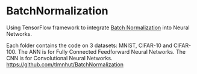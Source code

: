 # BatchNormalization

Using TensorFlow framework to integrate [Batch Normalization](https://arxiv.org/pdf/1502.03167.pdf) into Neural Networks.

Each folder contains the code on 3 datasets: MNIST, CIFAR-10 and CIFAR-100.
The ANN is for Fully Connected Feedforward Neural Networks.
The CNN is for Convolutional Neural Networks.
https://github.com/tlmnhut/BatchNormalization

